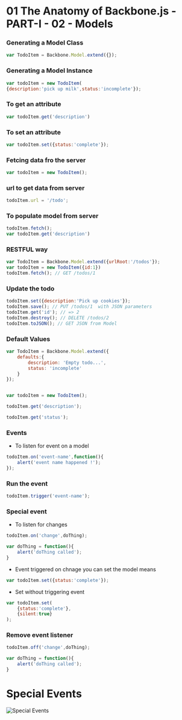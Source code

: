 # 01 The Anatomy of Backbone.js - PART-I - 02 - Models

### Generating a Model Class
```javascript
var TodoItem = Backbone.Model.extend({});
```
### Generating a Model Instance
```javascript
var todoItem = new TodoItem(
{description:'pick up milk',status:'incomplete'});
```
### To get an attribute
```javascript
var todoItem.get('description')
```
### To set an attribute
```javascript
var todoItem.set({status:'complete'});
```


###  Fetcing data fro the server
```javascript
var todoItem = new TodoItem();
```

###  url to get data from server
```javascript
todoItem.url = '/todo';
```


###  To populate model from server
```javascript
todoItem.fetch();
var todoItem.get('description')
```

### RESTFUL way

```javascript
var TodoItem = Backbone.Model.extend({urlRoot:'/todos'});
var todoItem = new TodoItem({id:1})
todoItem.fetch(); // GET /todos/1
```

### Update the todo

```javascript
todoItem.set({description:'Pick up cookies'});
todoItem.save(); // PUT /todos/1  with JSON parameters
todoItem.get('id'); // => 2
todoItem.destroy(); // DELETE /todos/2
todoItem.toJSON(); // GET JSON from Model
```

### Default Values

```javascript
var TodoItem = Backbone.Model.extend({
    defaults:{
        description: 'Empty todo...',
        status: 'incomplete'
    }
});


var todoItem = new TodoItem();

todoItem.get('description');

todoItem.get('status');

```

### Events
- To listen for event on a model

```javascript
todoItem.on('event-name',function(){
    alert('event name happened !');
});

```

### Run the event
```javascript
todoItem.trigger('event-name');
```

### Special event

- To listen for changes 

```javascript
todoItem.on('change',doThing);

var doThing = function(){
    alert('doThing called');
}
```

- Event triggered on chnage you can set the model means

```javascript
var todoItem.set({status:'complete'});
```

- Set without triggering event
```javascript
var todoItem.set(
    {status:'complete'},
    {silent:true}
);
```


### Remove event listener
```javascript
todoItem.off('change',doThing);

var doThing = function(){
    alert('doThing called');
}
```
# Special Events
![Special Events](https://raw.githubusercontent.com/gsivaprabu/Backbonejs-for-Beginners/master/01%20The%20Anatomy%20of%20Backbonejs%20-%20I/02%20Models/Special%20Events.png)